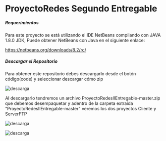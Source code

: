 # ProyectoRedes Segundo Entregable
##### Requerimientos
Para este proyecto se está utilizando el IDE NetBeans compilando con JAVA 1.8.0 JDK, Puede obtener NetBeans con Java en el siguiente enlace:

https://netbeans.org/downloads/8.2/rc/


##### Descargar el Repositorio
Para obtener este repositorio debes descargarlo desde el botón código(code) y seleccionar descargar cómo zip

![descarga](https://i.ibb.co/gjWkzp0/proy2descarga.png)

Al descargarlo tendremos un archivo  ProyectoRedesIIEntregable-master.zip que debemos desempaquetar y adentro de la carpeta extraida "ProyectoRedesIIEntregable-master" veremos los dos proyectos Cliente y ServerFTP 

![descarga](https://i.ibb.co/m8b1SkS/PROYECTO2-ZIP.png)

![descarga](https://i.ibb.co/ZW14jSG/CLIENTE-Y-SERVER.png)

